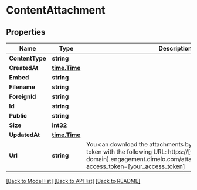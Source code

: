 # ContentAttachment

## Properties

Name | Type | Description | Notes
------------ | ------------- | ------------- | -------------
**ContentType** | **string** |  | [optional] 
**CreatedAt** | [**time.Time**](time.Time.md) |  | [optional] 
**Embed** | **string** |  | [optional] 
**Filename** | **string** |  | [optional] 
**ForeignId** | **string** |  | [optional] 
**Id** | **string** |  | [optional] 
**Public** | **string** |  | [optional] 
**Size** | **int32** |  | [optional] 
**UpdatedAt** | [**time.Time**](time.Time.md) |  | [optional] 
**Url** | **string** | You can download the attachments by using an API access token with the following URL: https://[your-domain].engagement.dimelo.com/attachments/[attachment_id]?access_token&#x3D;[your_​ access_token] | [optional] 

[[Back to Model list]](../README.md#documentation-for-models) [[Back to API list]](../README.md#documentation-for-api-endpoints) [[Back to README]](../README.md)


